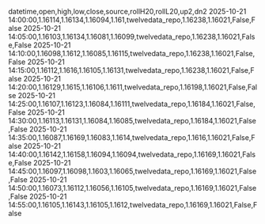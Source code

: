 datetime,open,high,low,close,source,rollH20,rollL20,up2,dn2
2025-10-21 14:00:00,1.16114,1.16134,1.16094,1.161,twelvedata_repo,1.16238,1.16021,False,False
2025-10-21 14:05:00,1.16103,1.16134,1.16081,1.16099,twelvedata_repo,1.16238,1.16021,False,False
2025-10-21 14:10:00,1.16098,1.1612,1.16085,1.16115,twelvedata_repo,1.16238,1.16021,False,False
2025-10-21 14:15:00,1.16112,1.1616,1.16105,1.16131,twelvedata_repo,1.16238,1.16021,False,False
2025-10-21 14:20:00,1.16129,1.1615,1.16106,1.1611,twelvedata_repo,1.16198,1.16021,False,False
2025-10-21 14:25:00,1.16107,1.16123,1.16084,1.16111,twelvedata_repo,1.16184,1.16021,False,False
2025-10-21 14:30:00,1.16113,1.16131,1.16084,1.16085,twelvedata_repo,1.16184,1.16021,False,False
2025-10-21 14:35:00,1.16087,1.16169,1.16083,1.1614,twelvedata_repo,1.1616,1.16021,False,False
2025-10-21 14:40:00,1.16142,1.16158,1.16094,1.16094,twelvedata_repo,1.16169,1.16021,False,False
2025-10-21 14:45:00,1.16097,1.16098,1.1603,1.16065,twelvedata_repo,1.16169,1.16021,False,False
2025-10-21 14:50:00,1.16073,1.16112,1.16056,1.16105,twelvedata_repo,1.16169,1.16021,False,False
2025-10-21 14:55:00,1.16105,1.16143,1.16105,1.1612,twelvedata_repo,1.16169,1.16021,False,False
